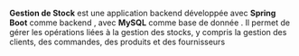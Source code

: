 **Gestion de Stock** est une application backend développée avec **Spring Boot** comme backend  , avec **MySQL** comme base de donnée . Il permet de gérer les opérations liées à la gestion des stocks, y compris la gestion des clients, des commandes, des produits et des fournisseurs

